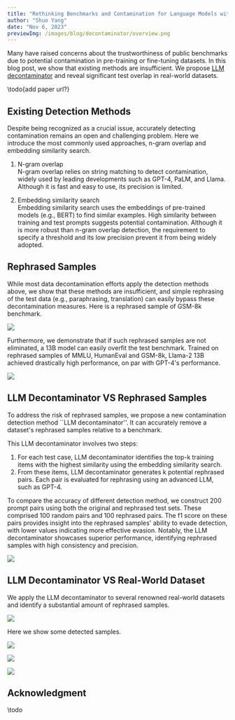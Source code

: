 ```yaml
---
title: "Rethinking Benchmarks and Contamination for Language Models with Rephrased Samples"
author: "Shuo Yang"
date: "Nov 6, 2023"
previewImg: /images/blog/decontaminator/overview.png
---
```



Many have raised concerns about the trustworthiness of public benchmarks due to potential contamination in pre-training or fine-tuning datasets.
In this blog post, we show that existing methods are insufficient. We propose [LLM decontaminator](https://github.com/lm-sys/llm-decontaminator) and reveal significant test overlap in real-world datasets.

\todo{add paper url?}


## **Existing Detection Methods**

Despite being recognized as a crucial issue, accurately detecting contamination remains an open and challenging problem. 
Here we introduce the most commonly used approaches, n-gram overlap and embedding similarity search.

1. N-gram overlap  
  N-gram overlap relies on string matching to detect contamination, widely used by leading developments such as GPT-4, PaLM, and Llama. Although it is fast and easy to use, its precision is limited.

2. Embedding similarity search  
  Embedding similarity search uses the embeddings of pre-trained models (e.g., BERT) to find similar examples. High similarity between training and test prompts suggests potential contamination.
  Although it is more robust than n-gram overlap detection, the requirement to specify a threshold and its low precision prevent it from being widely adopted.


## **Rephrased Samples**

While most data decontamination efforts apply the detection methods above, we show that these methods are insufficient, and simple rephrasing of the test data (e.g., paraphrasing, translation) can easily bypass these decontamination measures.
Here is a rephrased sample of GSM-8k benchmark.

<img src="/images/blog/decontaminator/gsm-8k-rephrase.png" style="display:block; margin-top: auto; margin-left: auto; margin-right: auto; margin-bottom: auto;"></img>

Furthermore, we demonstrate that if such rephrased samples are not eliminated, a 13B model can easily overfit the test benchmark.
Trained on rephrased samples of MMLU, HumanEval and GSM-8k, Llama-2 13B achieved drastically high performance, on par with GPT-4's performance.

<img src="/images/blog/decontaminator/rephrase-score.png" style="display:block; margin-top: auto; margin-left: auto; margin-right: auto; margin-bottom: auto;"></img>


## **LLM Decontaminator VS Rephrased Samples**

To address the risk of rephrased samples, we propose a new contamination detection method ``LLM decontaminator''.
It can accurately remove a dataset's rephrased samples relative to a benchmark.

This LLM decontaminator involves two steps:

  1. For each test case, LLM decontaminator identifies the top-k training items with the highest similarity using the embedding similarity search.
  2. From these items, LLM decontaminator generates k potential rephrased pairs. Each pair is evaluated for rephrasing using an advanced LLM, such as GPT-4.

To compare the accuracy of different detection method, we construct 200 prompt pairs using both the original and rephrased test sets. These comprised 100 random pairs and 100 rephrased pairs.
The f1 score on these pairs provides insight into the rephrased samples' ability to evade detection, with lower values indicating more effective evasion.
Notably, the LLM decontaminator showcases superior performance, identifying rephrased samples with high consistency and precision.

<img src="/images/blog/decontaminator/MMLU-f1score.png" style="display:block; margin-top: auto; margin-left: auto; margin-right: auto; margin-bottom: auto;"></img>

## **LLM Decontaminator VS Real-World Dataset**

We apply the LLM decontaminator to several renowned real-world datasets and identify a substantial amount of rephrased samples. 

<img src="/images/blog/langchain/real-world-detect" style="display:block; margin-top: auto; margin-left: auto; margin-right: auto; margin-bottom: auto;"></img>

Here we show some detected samples.

<img src="/images/blog/langchain/codealpaca-rephrase" style="display:block; margin-top: auto; margin-left: auto; margin-right: auto; margin-bottom: auto;"></img>

<img src="/images/blog/langchain/MATH-rephrase" style="display:block; margin-top: auto; margin-left: auto; margin-right: auto; margin-bottom: auto;"></img>

<img src="/images/blog/langchain/starcoder-rephrase.png" style="display:block; margin-top: auto; margin-left: auto; margin-right: auto; margin-bottom: auto;"></img>



## **Acknowledgment**
\todo
<!-- The OpenAI-compatible API server is primarily contributed by Shuo Yang, Siyuan Zhuang, and Xia Han. -->
